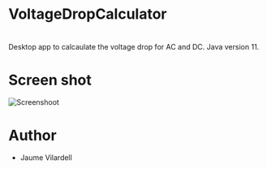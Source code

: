 # VoltageDropCalculator
# 
Desktop app to calcaulate the voltage drop for AC and DC.
Java version 11.


# Screen shot
![Screenshoot](https://raw.github.com/jvilardellp/VoltageDropCalculator/master/src/Images/Screenshot.png)


# Author

- Jaume Vilardell
